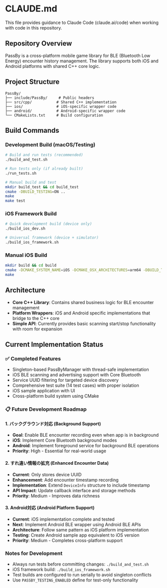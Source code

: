# CLAUDE.md

This file provides guidance to Claude Code (claude.ai/code) when working with code in this repository.

## Repository Overview

PassBy is a cross-platform mobile game library for BLE (Bluetooth Low Energy) encounter history management. The library supports both iOS and Android platforms with shared C++ core logic.

## Project Structure

```
PassBy/
├── include/PassBy/     # Public headers
├── src/cpp/           # Shared C++ implementation
├── ios/               # iOS-specific wrapper code
├── android/           # Android-specific wrapper code
└── CMakeLists.txt     # Build configuration
```

## Build Commands

### Development Build (macOS/Testing)
```bash
# Build and run tests (recommended)
./build_and_test.sh

# Run tests only (if already built)
./run_tests.sh

# Manual build and test
mkdir build_test && cd build_test
cmake -DBUILD_TESTING=ON ..
make
make test
```

### iOS Framework Build
```bash
# Quick development build (device only)
./build_ios_dev.sh

# Universal framework (device + simulator)
./build_ios_framework.sh
```

### Manual iOS Build
```bash
mkdir build && cd build
cmake -DCMAKE_SYSTEM_NAME=iOS -DCMAKE_OSX_ARCHITECTURES=arm64 -DBUILD_TESTING=OFF ..
make
```

## Architecture

- **Core C++ Library**: Contains shared business logic for BLE encounter management
- **Platform Wrappers**: iOS and Android specific implementations that bridge to the C++ core
- **Simple API**: Currently provides basic scanning start/stop functionality with room for expansion

## Current Implementation Status

### ✅ Completed Features
- Singleton-based PassByManager with thread-safe implementation
- iOS BLE scanning and advertising support with Core Bluetooth
- Service UUID filtering for targeted device discovery
- Comprehensive test suite (14 test cases) with proper isolation
- iOS sample application with UI
- Cross-platform build system using CMake

### 📋 Future Development Roadmap

#### 1. バックグラウンド対応 (Background Support)
- **Goal**: Enable BLE encounter recording even when app is in background
- **iOS**: Implement Core Bluetooth background modes
- **Android**: Implement foreground service for background BLE operations
- **Priority**: High - Essential for real-world usage

#### 2. すれ違い情報の拡充 (Enhanced Encounter Data)
- **Current**: Only stores device UUID
- **Enhancement**: Add encounter timestamp recording
- **Implementation**: Extend `DeviceInfo` structure to include timestamp
- **API Impact**: Update callback interface and storage methods
- **Priority**: Medium - Improves data richness

#### 3. Android対応 (Android Platform Support)
- **Current**: iOS implementation complete and tested
- **Next**: Implement Android BLE wrapper using Android BLE APIs
- **Architecture**: Follow same pattern as iOS platform implementation
- **Testing**: Create Android sample app equivalent to iOS version
- **Priority**: Medium - Completes cross-platform support

### Notes for Development
- Always run tests before committing changes: `./build_and_test.sh`
- iOS framework build: `./build_ios_framework.sh`
- Test builds are configured to run serially to avoid singleton conflicts
- Use `PASSBY_TESTING_ENABLED` define for test-only functionality